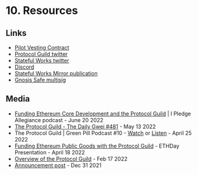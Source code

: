 # 10. Resources

## Links

- [Pilot Vesting Contract](https://app.0xsplits.xyz/accounts/0xF29Ff96aaEa6C9A1fBa851f74737f3c069d4f1a9/)
- [Protocol Guild twitter](https://twitter.com/protocolguild)
- [Stateful Works twitter](https://twitter.com/StatefulWorks)
- [Discord](https://discord.gg/2yp7J3XEfu)
- [Stateful Works Mirror publication](https://stateful.mirror.xyz/)
- [Gnosis Safe multisig](https://gnosis-safe.io/app/eth:0xF6CBDd6Ea6EC3C4359e33de0Ac823701Cc56C6c4/balances)

## Media
- [Funding Ethereum Core Development and the Protocol Guild](https://anchor.fm/i-pledge-allegiance/episodes/Trent-Van-Epps-and-Tim-Beiko---Funding-Ethereum-Core-Development-and-the-Protocol-Guild-e1k26qh) | I Pledge Allegiance podcast - June 20 2022
- [The Protocol Guild - The Daily Gwei #481](https://thedailygwei.substack.com/p/the-protocol-guild-the-daily-gwei?s=w) - May 13 2022
- The Protocol Guild | Green Pill Podcast #10 - [Watch](https://www.youtube.com/watch?v=VjE9a9COahc) or [Listen](https://availableon.com/greenpill) - April 25 2022
- [Funding Ethereum Public Goods with the Protocol Guild](https://www.youtube.com/watch?v=Bhx7advbPLE) - ETHDay Presentation - April 18 2022
- [Overview of the Protocol Guild](https://www.youtube.com/watch?v=5EPRYXYQaIg) - Feb 17 2022
- [Announcement post](https://stateful.mirror.xyz/mEDvFXGCKdDhR-N320KRtsq60Y2OPk8rHcHBCFVryXY) - Dec 31 2021
